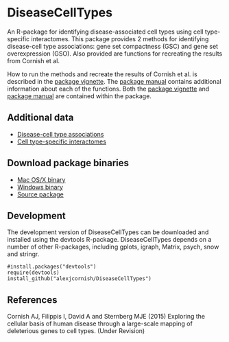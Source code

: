DiseaseCellTypes
==========

An R-package for identifying disease-associated cell types using cell type-specific interactomes. This package provides 2 methods for identifying disease-cell type associations: gene set compactness (GSC) and gene set overexpression (GSO). Also provided are functions for recreating the results from Cornish et al.

How to run the methods and recreate the results of Cornish et al. is described in the [package vignette][1]. The [package manual][2] contains additional information about each of the functions. Both the [package vignette][1] and [package manual][2] are contained within the package. 


Additional data
----------

- [Disease-cell type associations][3]
- [Cell type-specific interactomes][4]


Download package binaries
----------

- [Mac OS/X binary][5]
- [Windows binary][6]
- [Source package][7]


Development
----------

The development version of DiseaseCellTypes can be downloaded and installed using the devtools R-package. DiseaseCellTypes depends on a number of other R-packages, including gplots, igraph, Matrix, psych, snow and stringr.

```
#install.packages("devtools")
require(devtools)
install_github("alexjcornish/DiseaseCellTypes")
```


References
----------

Cornish AJ, Filippis I, David A and Sternberg MJE (2015) Exploring the cellular basis of human disease through a large-scale mapping of deleterious genes to cell types. (Under Revision)

[1]: https://cdn.rawgit.com/alexjcornish/DiseaseCellTypes/master/inst/doc/DiseaseCellTypes-vignette.html?raw=TRUE
[2]: https://github.com/alexjcornish/DiseaseCellTypes/blob/master/inst/doc/DiseaseCellTypes-manual.pdf?raw=TRUE
[3]: http://alexjcornish.github.io/Disease_Cell_Association_Data/
[4]: http://alexjcornish.github.io/Cell_Type_Interactomes/
[5]: https://github.com/alexjcornish/DiseaseCellTypes_Binaries/blob/master/DiseaseCellTypes_0.9.0.tgz?raw=TRUE
[6]: https://github.com/alexjcornish/DiseaseCellTypes_Binaries/blob/master/DiseaseCellTypes_0.9.0.zip?raw=TRUE
[7]: https://github.com/alexjcornish/DiseaseCellTypes_Binaries/blob/master/DiseaseCellTypes_0.9.0.tar.gz?raw=TRUE
